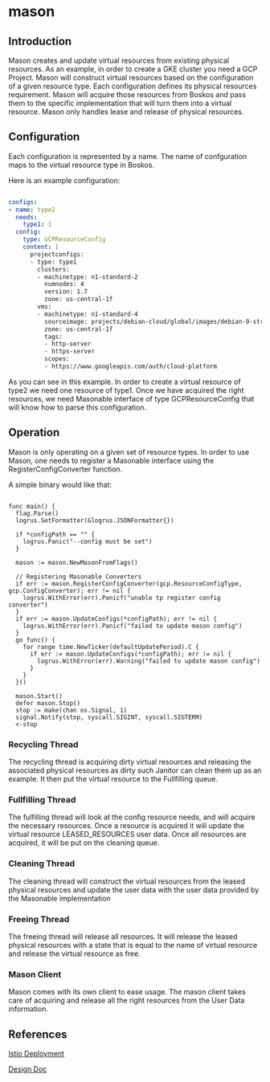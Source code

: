 # mason


## Introduction

Mason creates and update virtual resources from existing physical resources. As an example, in order to create
a GKE cluster you need a GCP Project. Mason will construct virtual resources based on the configuration of a
given resource type. Each configuration defines its physical resources requirement. Mason will acquire those
resources from Boskos and pass them to the specific implementation that will turn them into a virtual resource.
Mason only handles lease and release of physical resources.

## Configuration

Each configuration is represented by a name. The name of confguration maps to the virtual resource type in Boskos.

Here is an example configuration:

```yaml

configs:
- name: type2
  needs:
    type1: 1
  config:
    type: GCPResourceConfig
    content: |
      projectconfigs:
      - type: type1
        clusters:
        - machinetype: n1-standard-2
          numnodes: 4
          version: 1.7
          zone: us-central-1f
        vms:
        - machinetype: n1-standard-4
          sourceimage: projects/debian-cloud/global/images/debian-9-stretch-v20180105
          zone: us-central-1f
          tags:
          - http-server
          - https-server
          scopes:
          - https://www.googleapis.com/auth/cloud-platform

```

As you can see in this example. In order to create a virtual resource of type2 we need one resource
of type1. Once we have acquired the right resources, we need Masonable interface of type GCPResourceConfig
that will know how to parse this configuration.

## Operation

Mason is only operating on a given set of resource types.
In order to use Mason, one needs to register a Masonable interface using the RegisterConfigConverter function.

A simple binary would like that:

```golang

func main() {
  flag.Parse()
  logrus.SetFormatter(&logrus.JSONFormatter{})

  if *configPath == "" {
    logrus.Panic("--config must be set")
  }

  mason := mason.NewMasonFromFlags()

  // Registering Masonable Converters
  if err := mason.RegisterConfigConverter(gcp.ResourceConfigType, gcp.ConfigConverter); err != nil {
    logrus.WithError(err).Panicf("unable tp register config converter")
  }
  if err := mason.UpdateConfigs(*configPath); err != nil {
    logrus.WithError(err).Panicf("failed to update mason config")
  }
  go func() {
    for range time.NewTicker(defaultUpdatePeriod).C {
      if err := mason.UpdateConfigs(*configPath); err != nil {
        logrus.WithError(err).Warning("failed to update mason config")
      }
    }
  }()

  mason.Start()
  defer mason.Stop()
  stop := make(chan os.Signal, 1)
  signal.Notify(stop, syscall.SIGINT, syscall.SIGTERM)
  <-stop
```

### Recycling Thread

The recycling thread is acquiring dirty virtual resources and releasing the associated physical resources as
dirty such Janitor can clean them up as an example. It then put the virtual resource to the Fullfilling queue.

### Fullfilling Thread

The fulfilling thread will look at the config resource needs, and will acquire the necessary resources.
Once a resource is acquired it will update the virtual resource LEASED_RESOURCES user data. Once all resources
are acquired, it will be put on the cleaning queue.

### Cleaning Thread

The cleaning thread will construct the virtual resources from the leased physical resources and update the user
data with the user data provided by the Masonable implementation

### Freeing Thread

The freeing thread will release all resources. It will release the leased physical resources with a state that is
equal to the name of virtual resource and release the virtual resource as free.

### Mason Client
Mason comes with its own client to ease usage. The mason client takes care of
acquiring and release all the right resources from the User Data information.

## References

[Istio Deployment](https://github.com/istio/test-infra/tree/master/boskos)

[Design Doc](https://goo.gl/vHNfww)

